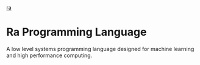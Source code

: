 [ra](https://cdn4.vectorstock.com/i/1000x1000/10/33/egyptian-god-of-sun-ra-vector-501033.jpg)

# Ra Programming Language

A low level systems programming language designed for machine learning and high performance computing.
